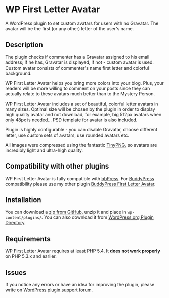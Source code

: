 WP First Letter Avatar
==============

A WordPress plugin to set custom avatars for users with no Gravatar. The avatar will be the first (or any other) letter of the user's name.

## Description

The plugin checks if commenter has a Gravatar assigned to his email address; if he has, Gravatar is displayed, if not - custom avatar is used. Custom avatar consists of commenter's name first letter and colorful background. 

WP First Letter Avatar helps you bring more colors into your blog. Plus, your readers will be more willing to comment on your posts since they can actually relate to these avatars much better than to the Mystery Person.

WP First Letter Avatar includes a set of beautiful, colorful letter avatars in many sizes. Optimal size will be chosen by the plugin in order to display high quality avatar and not download, for example, big 512px avatars when only 48px is needed... PSD template for avatar is also included. 

Plugin is highly configurable - you can disable Gravatar, choose different letter, use custom sets of avatars, use rounded avatars etc.

All images were compressed using the fantastic [TinyPNG](https://tinypng.com/), so avatars are incredibly light and ultra-high quality.

## Compatibility with other plugins

WP First Letter Avatar is fully compatible with [bbPress](https://bbpress.org/). For [BuddyPress](https://buddypress.org/) compatibility please use my other plugin [BuddyPress First Letter Avatar](https://github.com/Dev49net/buddypress-first-letter-avatar).

## Installation

You can download a
[zip from GitHub](https://github.com/Dev49net/wp-first-letter-avatar/archive/master.zip), unzip it and place in ```wp-content/plugins/```. You can also download it from [WordPress.org Plugin Directory](https://wordpress.org/plugins/wp-first-letter-avatar/).

## Requirements

WP First Letter Avatar requires at least PHP 5.4. It **does not work properly** on PHP 5.3.x and earlier.

## Issues
If you notice any errors or have an idea for improving the plugin, please write on [WordPress plugin support forum](https://wordpress.org/support/plugin/wp-first-letter-avatar).